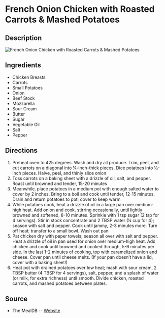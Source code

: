 # French Onion Chicken with Roasted Carrots & Mashed Potatoes

## Description
![French Onion Chicken with Roasted Carrots & Mashed Potatoes](https://www.themealdb.com/images/media/meals/b5ft861583188991.jpg "French Onion Chicken with Roasted Carrots & Mashed Potatoes")

## Ingredients
- Chicken Breasts
- Carrots
- Small Potatoes
- Onion
- Beef Stock
- Mozzarella
- Sour Cream
- Butter
- Sugar
- Vegetable Oil
- Salt
- Pepper

## Directions
1. Preheat oven to 425 degrees. Wash and dry all produce. Trim, peel, and cut carrots on a diagonal into ¼-inch-thick pieces. Dice potatoes into ½-inch pieces. Halve, peel, and thinly slice onion
2. Toss carrots on a baking sheet with a drizzle of oil, salt, and pepper. Roast until browned and tender, 15-20 minutes
3. Meanwhile, place potatoes in a medium pot with enough salted water to cover by 2 inches. Bring to a boil and cook until tender, 12-15 minutes. Drain and return potatoes to pot; cover to keep warm
4. While potatoes cook, heat a drizzle of oil in a large pan over medium-high heat. Add onion and cook, stirring occasionally, until lightly browned and softened, 8-10 minutes. Sprinkle with 1 tsp sugar (2 tsp for 4 servings). Stir in stock concentrate and 2 TBSP water (¼ cup for 4); season with salt and pepper. Cook until jammy, 2-3 minutes more. Turn off heat; transfer to a small bowl. Wash out pan
5. Pat chicken dry with paper towels; season all over with salt and pepper. Heat a drizzle of oil in pan used for onion over medium-high heat. Add chicken and cook until browned and cooked through, 5-6 minutes per side. In the last 1-2 minutes of cooking, top with caramelized onion and cheese. Cover pan until cheese melts. (If your pan doesn’t have a lid, cover with a baking sheet!)
6. Heat pot with drained potatoes over low heat; mash with sour cream, 2 TBSP butter (4 TBSP for 4 servings), salt, pepper, and a splash of water (or milk, for extra richness) until smooth. Divide chicken, roasted carrots, and mashed potatoes between plates.

## Source

- The MealDB -- [Website](https://themealdb.com)
